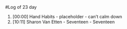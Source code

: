 #Log of 23 day

1. [00:00] Hand Habits - placeholder - can’t calm down
1. [10:11] Sharon Van Etten - Seventeen - Seventeen
